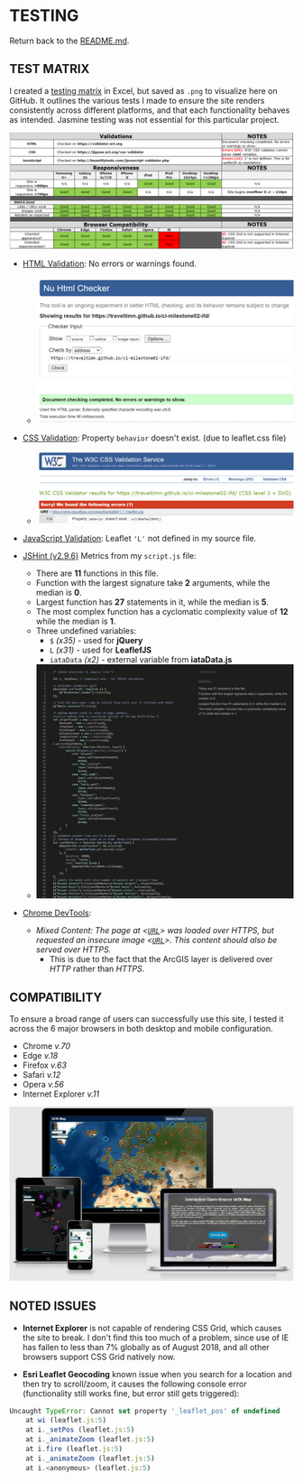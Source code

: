 # TESTING

Return back to the [README.md](README.md).

## TEST MATRIX

I created a [testing matrix](documentation/testing/testing-ci-milestone02-ifd.xlsx) in Excel, but saved as `.png` to visualize here on GitHub. It outlines the various tests I made to ensure the site renders consistently across different platforms, and that each functionality behaves as intended. Jasmine testing was not essential for this particular project.

![Testing Matrix](documentation/testing/testing-ci-milestone02-ifd.png)

- [HTML Validation](https://validator.w3.org/nu/?doc=https%3A%2F%2Ftraveltimn.github.io%2Fci-milestone02-ifd%2F): No errors or warnings found.
    - ![html-validation](documentation/testing/html-validation.png)

- [CSS Validation](https://jigsaw.w3.org/css-validator/validator?uri=https%3A%2F%2Ftraveltimn.github.io%2Fci-milestone02-ifd): Property `behavior` doesn't exist. (due to leaflet.css file)
    - ![css-validation](documentation/testing/css-validation.png)

- [JavaScript Validation](http://beautifytools.com/javascript-validator.php): Leaflet `'L'` not defined in my source file.

- [JSHint (v2.9.6)](https://jshint.com/) Metrics from my `script.js` file:
    - There are **11** functions in this file.
    - Function with the largest signature take **2** arguments, while the median is **0**.
    - Largest function has **27** statements in it, while the median is **5**.
    - The most complex function has a cyclomatic complexity value of **12** while the median is **1**.
    - Three undefined variables:
        - `$` *(x35)* - used for **jQuery**
        - `L` *(x31)* - used for **LeaflefJS**
        - `iataData` *(x2)* - external variable from **iataData.js**
    - ![js-validation](documentation/testing/js-validation.png)

- [Chrome DevTools](https://developers.google.com/web/tools/chrome-devtools/):
    - *Mixed Content: The page at <[`URL`](https://traveltimn.github.io/ci-milestone02-ifd/)> was loaded over HTTPS, but requested an insecure image <[`URL`](http://services.arcgisonline.com/arcgis/rest/services/World_Imagery/MapServer/tile/3/3/4)>. This content should also be served over HTTPS.*
        - This is due to the fact that the ArcGIS layer is delivered over *HTTP* rather than *HTTPS*.

## COMPATIBILITY

To ensure a broad range of users can successfully use this site, I tested it across the 6 major browsers in both desktop and mobile configuration.

- Chrome *v.70*
- Edge *v.18*
- Firefox *v.63*
- Safari *v.12*
- Opera *v.56*
- Internet Explorer *v.11*

![amiresponsive mockup](documentation/testing/mockup.png)

## NOTED ISSUES

- **Internet Explorer** is not capable of rendering CSS Grid, which causes the site to break. I don't find this too much of a problem, since use of IE has fallen to less than 7% globally as of August 2018, and all other browsers support CSS Grid natively now.

- **Esri Leaflet Geocoding** known issue when you search for a location and then try to scroll/zoom, it causes the following console error (functionality still works fine, but error still gets triggered):

```js
Uncaught TypeError: Cannot set property '_leaflet_pos' of undefined
    at wi (leaflet.js:5)
	at i._setPos (leaflet.js:5)
	at i._animateZoom (leaflet.js:5)
	at i.fire (leaflet.js:5)
	at i._animateZoom (leaflet.js:5)
	at i.<anonymous> (leaflet.js:5)
```
